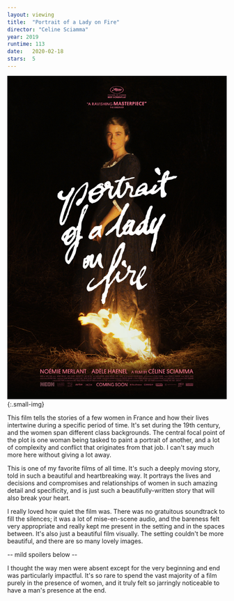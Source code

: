 ```yaml
---
layout: viewing
title:  "Portrait of a Lady on Fire"
director: "Celine Sciamma"
year: 2019
runtime: 113
date:   2020-02-18
stars:  5
---
```


![](/assets/images/viewing/portrait.jpg){:.small-img}

<div class="film-description">
This film tells the stories of a few women in France and how their lives intertwine during a
specific period of time. It's set during the 19th century, and the women span different
class backgrounds. The central focal point of the plot is one woman being tasked to paint
a portrait of another, and a lot of complexity and conflict that originates from that job.
I can't say much more here without giving a lot away.
</div>

This is one of my favorite films of all time. It's such a deeply moving story, told in
such a beautiful and heartbreaking way. It portrays the lives and decisions and compromises
and relationships of women in such amazing detail and specificity, and is just such
a beautifully-written story that will also break your heart.

I really loved how quiet the film was. There was no gratuitous soundtrack to fill the silences;
it was a lot of mise-en-scene audio, and the bareness felt very appropriate and really
kept me present in the setting and in the spaces between. It's also just a beautiful film
visually. The setting couldn't be more beautiful, and there are so many lovely images.

-- mild spoilers below --

I thought the way men were absent except for the very beginning and end was particularly impactful.
It's so rare to spend the vast majority of a film purely in the presence of women, and
it truly felt so jarringly noticeable to have a man's presence at the end.
